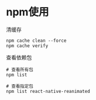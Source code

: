 # npm使用

清缓存

```shell
npm cache clean --force
npm cache verify
```

查看依赖包

```shell
# 查看所有包
npm list

# 查看指定包
npm list react-native-reanimated
```
